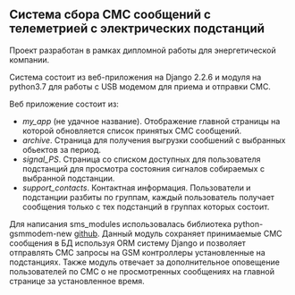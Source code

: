## Система сбора СМС сообщений с телеметрией с электрических подстанций
Проект разработан в рамках дипломной работы для энергетической компании.

Система состоит из веб-приложения на Django 2.2.6 и модуля на python3.7 для работы с USB модемом для приема и отправки СМС.

Веб приложение состоит из:
- *my_app* (не удачное название). Отображение главной страницы на которой обновляется список принятых СМС сообщений.
- *archive*. Страница для получения выгрузки сообшений с выбранных обьектов за период.
- *signal_PS*. Страница со списком доступных для пользователя подстанций для просмотра состояния сигналов собираемых с выбранной подстанции.
- *support_contacts*. Контактная информация.
Пользователи и подстанции разбиты по группам, каждый пользователь получает сообщения только с тех подстанций в группах которых состоит.

Для написания sms_modules использовалась библиотека python-gsmmodem-new [github](https://github.com/babca/python-gsmmodem).
Данный модуль сохраняет принимаемые СМС сообщения в БД используя ORM систему Django и позволяет отправлять СМС запросы на GSM контроллеры установленные на подстанциях. Также модуль отвечает за дополнительное оповещение пользователей по СМС о не просмотренных сообщениях на главной странице за установленное время.
